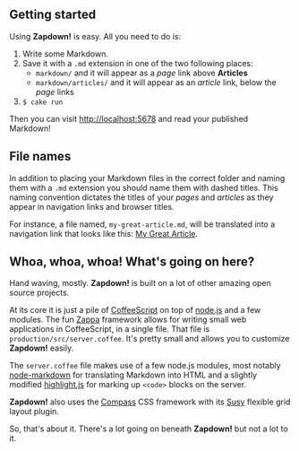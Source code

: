 ## Getting started

Using **Zapdown!** is easy.  All you need to do is:

1. Write some Markdown.
1. Save it with a `.md` extension in one of the two following places:
    * `markdown/` and it will appear as a *page* link above **Articles**
    * `markdown/articles/` and it will appear as an *article* link, below the *page* links
1. `$ cake run`

Then you can visit [http://localhost:5678](http://localhost:5678 "Zapdown! localhost") and read your published Markdown!

## File names

In addition to placing your Markdown files in the correct folder and naming them with a `.md` extension you should name them with dashed titles.  This naming convention dictates the titles of your *pages* and *articles* as they appear in navigation links and browser titles.

For instance, a file named, `my-great-article.md`, will be translated into a navigation link that looks like this: [My Great Article](#).

## Whoa, whoa, whoa!  What's going on here?

Hand waving, mostly.  **Zapdown!** is built on a lot of other amazing open source projects.

At its core it is just a pile of [CoffeeScript](http://jashkenas.github.com/coffee-script/) on top of [node.js](http://nodejs.org/) and a few modules.  The fun [Zappa](https://github.com/mauricemach/zappa) framework allows for writing small web applications in CoffeeScript, in a single file.  That file is `production/src/server.coffee`.  It's pretty small and allows you to customize **Zapdown!** easily.

The `server.coffee` file makes use of a few node.js modules, most notably [node-markdown](https://github.com/andris9/node-markdown) for translating Markdown into HTML and a slightly modified [highlight.js](https://github.com/krismolendyke/highlight.js) for marking up `<code>` blocks on the server.

**Zapdown!** also uses the [Compass](http://compass-style.org/) CSS framework with its [Susy](http://susy.oddbird.net/tutorial/) flexible grid layout plugin.

So, that's about it.  There's a lot going on beneath **Zapdown!** but not a lot to it.
